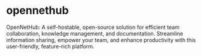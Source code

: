 # opennethub
OpenNetHub: A self-hostable, open-source solution for efficient team collaboration, knowledge management, and documentation. Streamline information sharing, empower your team, and enhance productivity with this user-friendly, feature-rich platform.
